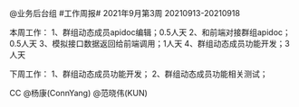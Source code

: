@业务后台组 #工作周报#
2021年9月第3周 20210913-20210918

本周工作：
1、群组动态成员apidoc编辑；0.5人天
2、和前端对接群组apidoc；0.5人天
3、模拟接口数据返回给前端调用；1人天
4、群组动态成员功能开发；3人天

下周工作：
1、群组动态成员功能开发；
2、群组动态成员功能相关测试；

CC @杨康(ConnYang) @范晓伟(KUN) 
